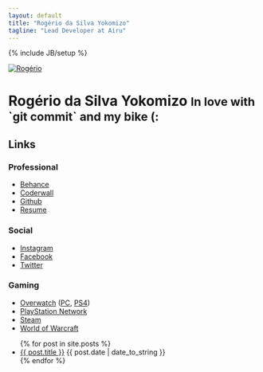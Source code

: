 ```yaml
---
layout: default
title: "Rogério da Silva Yokomizo"
tagline: "Lead Developer at Airu"
---
```

{% include JB/setup %}

<div class="page-header">
  <a href="/"><img alt="Rogério" src="http://www.gravatar.com/avatar/5dc63b0e1394be552daf2ad84418bb40?s=220" class="img-circle me"></a>
  <h1>Rogério da Silva Yokomizo <small>In love with `git commit` and my bike (:</small></h1>
</div>

<h2>Links</h2>

<h3>Professional</h3>

<ul>
  <li><a target="_blank" href="https://www.behance.net/yokomizor" rel="nofollow">Behance</a></li>
  <li><a target="_blank" href="https://coderwall.com/yokomizor" rel="nofollow">Coderwall</a></li>
  <li><a target="_blank" href="https://github.com/yokomizor" rel="nofollow">Github</a></li>
  <li><a href="/resume.html">Resume</a></li>
</ul>

<h3>Social</h3>

<ul>
  <li><a target="_blank" href="https://www.instagram.com/pobrejapa/" rel="nofollow">Instagram</a></li>
  <li><a target="_blank" href="https://www.facebook.com/rogerio.yokomizo.9" rel="nofollow">Facebook</a></li>
  <li><a target="_blank" href="https://twitter.com/yokomizor" rel="nofollow">Twitter</a></li>
</ul>

<h3>Gaming</h3>

<ul>
  <li><a target="_blank" href="https://playoverwatch.com/en-us/career/pc/eu/bonigota-2124" rel="nofollow">Overwatch</a> (<a target="_blank" href="https://playoverwatch.com/en-us/career/pc/eu/bonigota-2124" rel="nofollow">PC</a>, <a target="_blank" href="https://playoverwatch.com/en-us/career/psn/bonigota" rel="nofollow">PS4</a>)</li>
  <li><a target="_blank" href="http://br.playstation.com/publictrophy/?onlinename=yokomizor" rel="nofollow">PlayStation Network</a></li>
  <li><a target="_blank" href="http://steamcommunity.com/id/yokomizor" rel="nofollow">Steam</a></li>
  <li><a target="_blank" href="http://us.battle.net/wow/en/character/nemesis/Bonigota/advanced" rel="nofollow">World of Warcraft</a></li>
</ul>

<ul>
{% for post in site.posts %}
  <li><a href="{{ BASE_PATH }}{{ post.url }}">{{ post.title }}</a> <span class="date">{{ post.date | date_to_string }}</span></li>
{% endfor %}
</ul>
